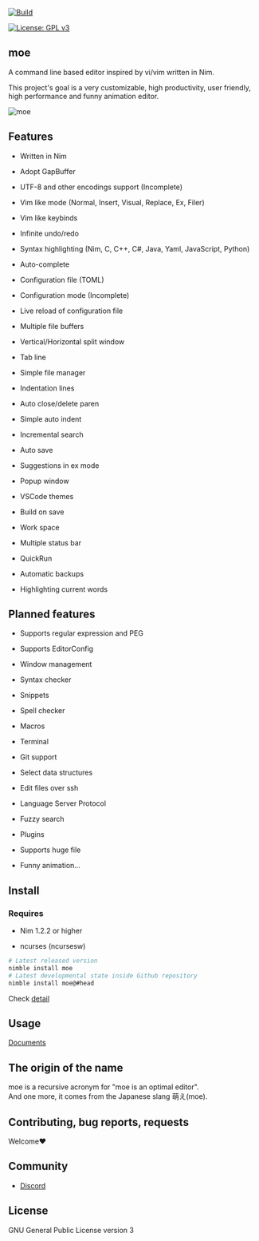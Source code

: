 [![Build](https://github.com/fox0430/moe/workflows/Build/badge.svg)](https://github.com/fox0430/moe/actions)

[![License: GPL v3](https://img.shields.io/badge/License-GPLv3-blue.svg)](https://www.gnu.org/licenses/gpl-3.0)

## moe

A command line based editor inspired by vi/vim written in Nim.
 
This project's goal is a very customizable, high productivity, user friendly, high performance and funny animation editor.

![moe](https://user-images.githubusercontent.com/15966436/93508284-5fa0ca00-f959-11ea-8282-d64f540e0c54.png)

## Features

- Written in Nim

- Adopt GapBuffer

- UTF-8 and other encodings support (Incomplete)

- Vim like mode (Normal, Insert, Visual, Replace, Ex, Filer)

- Vim like keybinds

- Infinite undo/redo

- Syntax highlighting (Nim, C, C++, C#, Java, Yaml, JavaScript, Python)

- Auto-complete

- Configuration file (TOML)

- Configuration mode (Incomplete)

- Live reload of configuration file

- Multiple file buffers

- Vertical/Horizontal split window

- Tab line

- Simple file manager

- Indentation lines

- Auto close/delete paren

- Simple auto indent

- Incremental search

- Auto save

- Suggestions in ex mode

- Popup window

- VSCode themes

- Build on save

- Work space

- Multiple status bar

- QuickRun

- Automatic backups

- Highlighting current words

## Planned features

- Supports regular expression and PEG

- Supports EditorConfig

- Window management

- Syntax checker

- Snippets

- Spell checker

- Macros

- Terminal

- Git support

- Select data structures

- Edit files over ssh

- Language Server Protocol

- Fuzzy search

- Plugins

- Supports huge file

- Funny animation...

## Install

### Requires

- Nim 1.2.2 or higher

- ncurses (ncursesw)

```sh
# Latest released version
nimble install moe
# Latest developmental state inside Github repository
nimble install moe@#head
```

Check [detail](https://github.com/fox0430/moe/blob/develop/documents/overview.md)
## Usage
[Documents](https://github.com/fox0430/moe/blob/develop/documents/index.md)

## The origin of the name
moe is a recursive acronym for "moe is an optimal editor".    
And one more, it comes from the Japanese slang 萌え(moe).

## Contributing, bug reports, requests
Welcome❤

## Community

 - [Discord](https://discord.gg/UaJPnCF)

## License

GNU General Public License version 3
